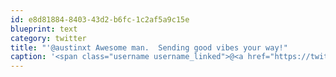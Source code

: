 ```yaml
---
id: e8d81884-8403-43d2-b6fc-1c2af5a9c15e
blueprint: text
category: twitter
title: "'@austinxt Awesome man.  Sending good vibes your way!"
caption: '<span class="username username_linked">@<a href="https://twitter.com/austinxt" title="Zenia Austin">austinxt</a></span> Awesome man.  Sending good vibes your way!'
---
```

